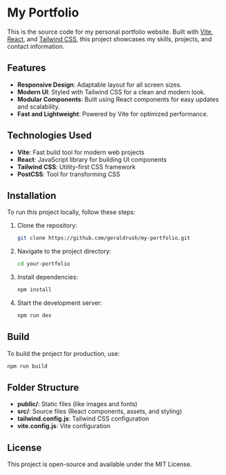 # My Portfolio

This is the source code for my personal portfolio website. Built with [Vite](https://vitejs.dev/), [React](https://reactjs.org/), and [Tailwind CSS](https://tailwindcss.com/), this project showcases my skills, projects, and contact information.

## Features

- **Responsive Design**: Adaptable layout for all screen sizes.
- **Modern UI**: Styled with Tailwind CSS for a clean and modern look.
- **Modular Components**: Built using React components for easy updates and scalability.
- **Fast and Lightweight**: Powered by Vite for optimized performance.

## Technologies Used

- **Vite**: Fast build tool for modern web projects
- **React**: JavaScript library for building UI components
- **Tailwind CSS**: Utility-first CSS framework
- **PostCSS**: Tool for transforming CSS

## Installation

To run this project locally, follow these steps:

1. Clone the repository:
   ```bash
   git clone https://github.com/geraldrush/my-portfolio.git
   ```

2. Navigate to the project directory:
   ```bash
   cd your-portfolio
   ```

3. Install dependencies:
   ```bash
   npm install
   ```

4. Start the development server:
   ```bash
   npm run dev
   ```

## Build

To build the project for production, use:
```bash
npm run build
```

## Folder Structure

- **public/**: Static files (like images and fonts)
- **src/**: Source files (React components, assets, and styling)
- **tailwind.config.js**: Tailwind CSS configuration
- **vite.config.js**: Vite configuration

## License

This project is open-source and available under the MIT License.
